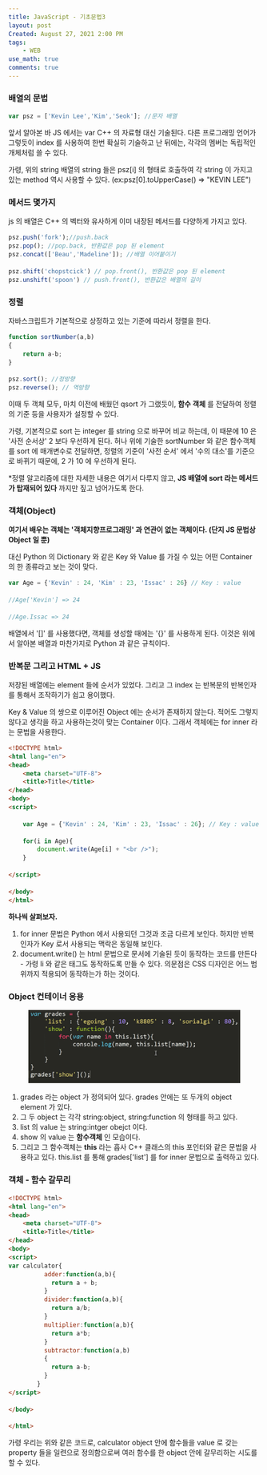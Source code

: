 ```yaml
---
title: JavaScript - 기초문법3
layout: post
Created: August 27, 2021 2:00 PM
tags:
    - WEB
use_math: true
comments: true
---
```


### 배열의 문법

```jsx
var psz = ['Kevin Lee','Kim','Seok']; //문자 배열

```

앞서 알아본 바 JS 에서는 var C++ 의 자료형 대신 기술된다. 다른 프로그래밍 언어가 그렇듯이 index 를 사용하여 한번 확실히 기술하고 난 뒤에는, 각각의 멤버는 독립적인 개체처럼 쓸 수 있다.

가령, 위의 string 배열의 string 들은 psz[i] 의 형태로 호출하여 각 string 이 가지고 있는 method 역시 사용할 수 있다. (ex:psz[0].toUpperCase() ⇒ "KEVIN LEE")

### 메서드 몇가지

js 의 배열은 C++ 의 벡터와 유사하게 이미 내장된 메서드를 다양하게 가지고 있다.

```jsx
psz.push('fork');//push.back
psz.pop(); //pop.back, 반환값은 pop 된 element
psz.concat(['Beau','Madeline']); //배열 이어붙이기

psz.shift('chopstcick') // pop.front(), 반환값은 pop 된 element
psz.unshift('spoon') // push.front(), 반환값은 배열의 길이

```

### 정렬

자바스크립트가 기본적으로 상정하고 있는 기준에 따라서 정렬을 한다.

```jsx
function sortNumber(a,b)
{
	return a-b;
}

psz.sort(); //정방향
psz.reverse(); // 역방향
```

이때 두 객체 모두, 마치 이전에 배웠던 qsort 가 그랬듯이, **함수 객체** 를 전달하여 정렬의 기준 등을 사용자가 설정할 수 있다.

가령, 기본적으로 sort 는 integer 를 string 으로 바꾸어 비교 하는데, 이 때문에 10 은 '사전 순서상' 2 보다 우선하게 된다. 허나 위에 기술한 sortNumber 와 같은 함수객체를 sort 에 매개변수로 전달하면, 정렬의 기준이 '사전 순서' 에서 '수의 대소'를 기준으로 바뀌기 때문에, 2 가 10 에 우선하게 된다.

*정렬 알고리즘에 대한 자세한 내용은 여기서 다루지 않고, **JS 배열에 sort 라는 메서드가 탑재되어 있다** 까지만 짚고 넘어가도록 한다.

### 객체(Object)

**여기서 배우는 객체는 '객체지향프로그래밍' 과 연관이 없는 객체이다. (단지 JS 문법상 Object 일 뿐)**

대신 Python 의 Dictionary 와 같은 Key 와 Value 를 가질 수 있는 어떤 Container 의 한 종류라고 보는 것이 맞다.

```jsx
var Age = {'Kevin' : 24, 'Kim' : 23, 'Issac' : 26} // Key : value

//Age['Kevin'] => 24

//Age.Issac => 24
```

배열에서 '[]' 를 사용했다면, 객체를 생성할 때에는 '{}' 를 사용하게 된다.  이것은 위에서 알아본 배열과 마찬가지로 Python 과 같은 규칙이다.

### 반복문 그리고 HTML + JS

저장된 배열에는 element 들에 순서가 있었다. 그리고 그 index 는 반복문의 반복인자를 통해서 조작하기가 쉽고 용이했다.

Key & Value 의 쌍으로 이루어진 Object 에는 순서가 존재하지 않는다. 적어도 그렇지 않다고 생각을 하고 사용하는것이 맞는 Container 이다. 그래서 객체에는 for inner 라는 문법을 사용한다.

```html
<!DOCTYPE html>
<html lang="en">
<head>
    <meta charset="UTF-8">
    <title>Title</title>
</head>
<body>
<script>

    var Age = {'Kevin' : 24, 'Kim' : 23, 'Issac' : 26}; // Key : value

    for(i in Age){
        document.write(Age[i] + "<br />");
    }

</script>

</body>
</html>
```

**하나씩 살펴보자.<br />**

1. for inner 문법은 Python 에서 사용되던 그것과 조금 다르게 보인다. 하지만 반복인자가 Key 로서 사용되는 맥락은 동일해 보인다.
2. document.write() 는 html 문법으로 문서에 기술된 듯이 동작하는 코드를 만든다 - 가령 li 와 같은 태그도 동작하도록 만들 수 있다. 의문점은 CSS 디자인은 어느 범위까지 적용되어 동작하는가 하는 것이다.

### Object 컨테이너 응용

<div class="center">
  <figure>
    <a href="/images/2021/js2/obj.png"><img src="/images/2021/js2/obj.png" width="600"></a>
  </figure>
</div>

1. grades 라는 object 가 정의되어 있다. grades 안에는 또 두개의 object element 가 있다.
2. 그 두 object 는 각각 string:object, string:function 의 형태를 하고 있다.
3. list 의 value 는 string:intger obejct 이다.
4. show 의 value 는 **함수객체** 인 모습이다.
5. 그리고 그 함수객체는 **this** 라는 흡사 C++ 클래스의 this 포인터와 같은 문법을 사용하고 있다. this.list 를 통해 grades['list'] 를 for inner 문법으로 출력하고 있다.


### 객체 - 함수 갈무리

```html
<!DOCTYPE html>
<html lang="en">
<head>
    <meta charset="UTF-8">
    <title>Title</title>
</head>
<body>
<script>
var calculator{
          adder:function(a,b){
            return a + b;
          }
          divider:function(a,b){
            return a/b;
          }
          multiplier:function(a,b){
            return a*b;
          }
          subtractor:function(a,b)
          {
            return a-b;
          }
        }
</script>

</body>

</html>
```

가령 우리는 위와 같은 코드로, calculator object 안에 함수들을 value 로 갖는 property 들을 일련으로 정의함으로써 여러 함수를 한 object 안에 갈무리하는 시도를 할 수 있다.
